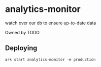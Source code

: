 # analytics-monitor

watch over our db to ensure up-to-date data

Owned by TODO

## Deploying

```
ark start analytics-monitor -e production
```

